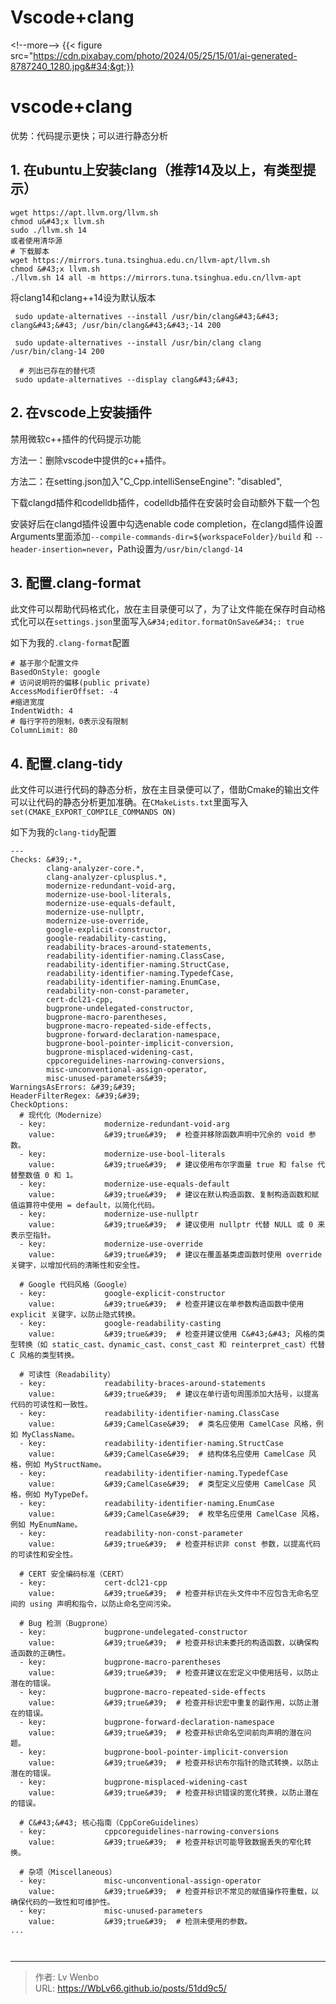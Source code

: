 # Vscode&#43;clang


&lt;!--more--&gt;
{{&lt; figure src=&#34;https://cdn.pixabay.com/photo/2024/05/25/15/01/ai-generated-8787240_1280.jpg&#34;&gt;}}
# vscode&#43;clang

优势：代码提示更快；可以进行静态分析

## 1. 在ubuntu上安装clang（推荐14及以上，有类型提示）
```
wget https://apt.llvm.org/llvm.sh
chmod u&#43;x llvm.sh
sudo ./llvm.sh 14
或者使用清华源
# 下载脚本
wget https://mirrors.tuna.tsinghua.edu.cn/llvm-apt/llvm.sh
chmod &#43;x llvm.sh
./llvm.sh 14 all -m https://mirrors.tuna.tsinghua.edu.cn/llvm-apt
```
将clang14和clang&#43;&#43;14设为默认版本
```
 sudo update-alternatives --install /usr/bin/clang&#43;&#43; clang&#43;&#43; /usr/bin/clang&#43;&#43;-14 200
 
 sudo update-alternatives --install /usr/bin/clang clang /usr/bin/clang-14 200
 
  # 列出已存在的替代项
 sudo update-alternatives --display clang&#43;&#43;

 ```
## 2. 在vscode上安装插件

禁用微软c&#43;&#43;插件的代码提示功能

方法一：删除vscode中提供的c&#43;&#43;插件。

方法二：在setting.json加入&#34;C_Cpp.intelliSenseEngine&#34;: &#34;disabled&#34;,

下载clangd插件和codelldb插件，codelldb插件在安装时会自动额外下载一个包

安装好后在clangd插件设置中勾选enable code completion，在clangd插件设置Arguments里面添加``--compile-commands-dir=${workspaceFolder}/build`` 和 ``--header-insertion=never``，Path设置为``/usr/bin/clangd-14``
## 3. 配置.clang-format

此文件可以帮助代码格式化，放在主目录便可以了，为了让文件能在保存时自动格式化可以在`settings.json`里面写入`&#34;editor.formatOnSave&#34;: true`

如下为我的`.clang-format`配置
```
# 基于那个配置文件
BasedOnStyle: google
# 访问说明符的偏移(public private)
AccessModifierOffset: -4
#缩进宽度
IndentWidth: 4
# 每行字符的限制，0表示没有限制  
ColumnLimit: 80

```
## 4. 配置.clang-tidy

此文件可以进行代码的静态分析，放在主目录便可以了，借助Cmake的输出文件可以让代码的静态分析更加准确。在`CMakeLists.txt`里面写入`set(CMAKE_EXPORT_COMPILE_COMMANDS ON)`

如下为我的`clang-tidy`配置

```
---
Checks: &#39;-*,
        clang-analyzer-core.*,
        clang-analyzer-cplusplus.*,
        modernize-redundant-void-arg,
        modernize-use-bool-literals,
        modernize-use-equals-default,
        modernize-use-nullptr,
        modernize-use-override,
        google-explicit-constructor,
        google-readability-casting,
        readability-braces-around-statements,
        readability-identifier-naming.ClassCase,
        readability-identifier-naming.StructCase,
        readability-identifier-naming.TypedefCase,
        readability-identifier-naming.EnumCase,
        readability-non-const-parameter,
        cert-dcl21-cpp,
        bugprone-undelegated-constructor,
        bugprone-macro-parentheses,
        bugprone-macro-repeated-side-effects,
        bugprone-forward-declaration-namespace,
        bugprone-bool-pointer-implicit-conversion,
        bugprone-misplaced-widening-cast,
        cppcoreguidelines-narrowing-conversions,
        misc-unconventional-assign-operator,
        misc-unused-parameters&#39;
WarningsAsErrors: &#39;&#39;
HeaderFilterRegex: &#39;&#39;
CheckOptions:
  # 现代化（Modernize）
  - key:             modernize-redundant-void-arg
    value:           &#39;true&#39;  # 检查并移除函数声明中冗余的 void 参数。
  - key:             modernize-use-bool-literals
    value:           &#39;true&#39;  # 建议使用布尔字面量 true 和 false 代替整数值 0 和 1。
  - key:             modernize-use-equals-default
    value:           &#39;true&#39;  # 建议在默认构造函数、复制构造函数和赋值运算符中使用 = default，以简化代码。
  - key:             modernize-use-nullptr
    value:           &#39;true&#39;  # 建议使用 nullptr 代替 NULL 或 0 来表示空指针。
  - key:             modernize-use-override
    value:           &#39;true&#39;  # 建议在覆盖基类虚函数时使用 override 关键字，以增加代码的清晰性和安全性。

  # Google 代码风格（Google）
  - key:             google-explicit-constructor
    value:           &#39;true&#39;  # 检查并建议在单参数构造函数中使用 explicit 关键字，以防止隐式转换。
  - key:             google-readability-casting
    value:           &#39;true&#39;  # 检查并建议使用 C&#43;&#43; 风格的类型转换（如 static_cast、dynamic_cast、const_cast 和 reinterpret_cast）代替 C 风格的类型转换。

  # 可读性（Readability）
  - key:             readability-braces-around-statements
    value:           &#39;true&#39;  # 建议在单行语句周围添加大括号，以提高代码的可读性和一致性。
  - key:             readability-identifier-naming.ClassCase
    value:           &#39;CamelCase&#39;  # 类名应使用 CamelCase 风格，例如 MyClassName。
  - key:             readability-identifier-naming.StructCase
    value:           &#39;CamelCase&#39;  # 结构体名应使用 CamelCase 风格，例如 MyStructName。
  - key:             readability-identifier-naming.TypedefCase
    value:           &#39;CamelCase&#39;  # 类型定义应使用 CamelCase 风格，例如 MyTypeDef。
  - key:             readability-identifier-naming.EnumCase
    value:           &#39;CamelCase&#39;  # 枚举名应使用 CamelCase 风格，例如 MyEnumName。
  - key:             readability-non-const-parameter
    value:           &#39;true&#39;  # 检查并标识非 const 参数，以提高代码的可读性和安全性。

  # CERT 安全编码标准（CERT）
  - key:             cert-dcl21-cpp
    value:           &#39;true&#39;  # 检查并标识在头文件中不应包含无命名空间的 using 声明和指令，以防止命名空间污染。

  # Bug 检测（Bugprone）
  - key:             bugprone-undelegated-constructor
    value:           &#39;true&#39;  # 检查并标识未委托的构造函数，以确保构造函数的正确性。
  - key:             bugprone-macro-parentheses
    value:           &#39;true&#39;  # 检查并建议在宏定义中使用括号，以防止潜在的错误。
  - key:             bugprone-macro-repeated-side-effects
    value:           &#39;true&#39;  # 检查并标识宏中重复的副作用，以防止潜在的错误。
  - key:             bugprone-forward-declaration-namespace
    value:           &#39;true&#39;  # 检查并标识命名空间前向声明的潜在问题。
  - key:             bugprone-bool-pointer-implicit-conversion
    value:           &#39;true&#39;  # 检查并标识布尔指针的隐式转换，以防止潜在的错误。
  - key:             bugprone-misplaced-widening-cast
    value:           &#39;true&#39;  # 检查并标识错误的宽化转换，以防止潜在的错误。

  # C&#43;&#43; 核心指南（CppCoreGuidelines）
  - key:             cppcoreguidelines-narrowing-conversions
    value:           &#39;true&#39;  # 检查并标识可能导致数据丢失的窄化转换。

  # 杂项（Miscellaneous）
  - key:             misc-unconventional-assign-operator
    value:           &#39;true&#39;  # 检查并标识不常见的赋值操作符重载，以确保代码的一致性和可维护性。
  - key:             misc-unused-parameters
    value:           &#39;true&#39;  # 检测未使用的参数。
...



```



---

> 作者: Lv Wenbo  
> URL: https://WbLv66.github.io/posts/51dd9c5/  

